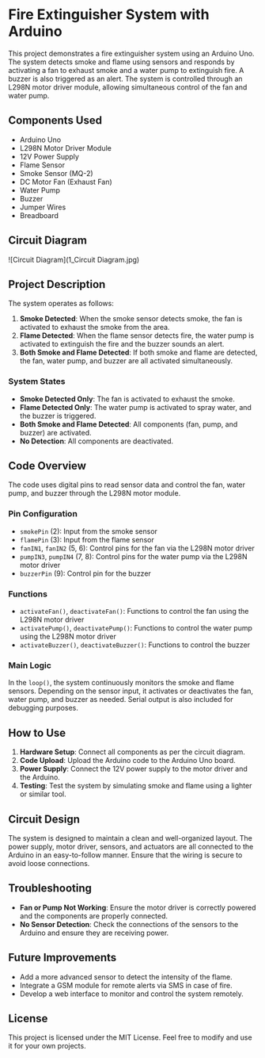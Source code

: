 # Fire Extinguisher System with Arduino

This project demonstrates a fire extinguisher system using an Arduino Uno. The system detects smoke and flame using sensors and responds by activating a fan to exhaust smoke and a water pump to extinguish fire. A buzzer is also triggered as an alert. The system is controlled through an L298N motor driver module, allowing simultaneous control of the fan and water pump.

## Components Used

- Arduino Uno
- L298N Motor Driver Module
- 12V Power Supply
- Flame Sensor
- Smoke Sensor (MQ-2)
- DC Motor Fan (Exhaust Fan)
- Water Pump
- Buzzer
- Jumper Wires
- Breadboard

## Circuit Diagram

![Circuit Diagram](1_Circuit Diagram.jpg)

## Project Description

The system operates as follows:
1. **Smoke Detected**: When the smoke sensor detects smoke, the fan is activated to exhaust the smoke from the area.
2. **Flame Detected**: When the flame sensor detects fire, the water pump is activated to extinguish the fire and the buzzer sounds an alert.
3. **Both Smoke and Flame Detected**: If both smoke and flame are detected, the fan, water pump, and buzzer are all activated simultaneously.

### System States
- **Smoke Detected Only**: The fan is activated to exhaust the smoke.
- **Flame Detected Only**: The water pump is activated to spray water, and the buzzer is triggered.
- **Both Smoke and Flame Detected**: All components (fan, pump, and buzzer) are activated.
- **No Detection**: All components are deactivated.

## Code Overview

The code uses digital pins to read sensor data and control the fan, water pump, and buzzer through the L298N motor module.

### Pin Configuration
- `smokePin` (2): Input from the smoke sensor
- `flamePin` (3): Input from the flame sensor
- `fanIN1`, `fanIN2` (5, 6): Control pins for the fan via the L298N motor driver
- `pumpIN3`, `pumpIN4` (7, 8): Control pins for the water pump via the L298N motor driver
- `buzzerPin` (9): Control pin for the buzzer

### Functions
- `activateFan()`, `deactivateFan()`: Functions to control the fan using the L298N motor driver
- `activatePump()`, `deactivatePump()`: Functions to control the water pump using the L298N motor driver
- `activateBuzzer()`, `deactivateBuzzer()`: Functions to control the buzzer

### Main Logic
In the `loop()`, the system continuously monitors the smoke and flame sensors. Depending on the sensor input, it activates or deactivates the fan, water pump, and buzzer as needed. Serial output is also included for debugging purposes.

## How to Use

1. **Hardware Setup**: Connect all components as per the circuit diagram.
2. **Code Upload**: Upload the Arduino code to the Arduino Uno board.
3. **Power Supply**: Connect the 12V power supply to the motor driver and the Arduino.
4. **Testing**: Test the system by simulating smoke and flame using a lighter or similar tool.

## Circuit Design

The system is designed to maintain a clean and well-organized layout. The power supply, motor driver, sensors, and actuators are all connected to the Arduino in an easy-to-follow manner. Ensure that the wiring is secure to avoid loose connections.

## Troubleshooting

- **Fan or Pump Not Working**: Ensure the motor driver is correctly powered and the components are properly connected.
- **No Sensor Detection**: Check the connections of the sensors to the Arduino and ensure they are receiving power.

## Future Improvements

- Add a more advanced sensor to detect the intensity of the flame.
- Integrate a GSM module for remote alerts via SMS in case of fire.
- Develop a web interface to monitor and control the system remotely.

## License

This project is licensed under the MIT License. Feel free to modify and use it for your own projects.

